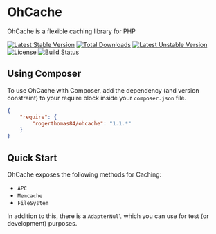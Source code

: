 OhCache
=======

OhCache is a flexible caching library for PHP

[![Latest Stable Version](https://poser.pugx.org/rogerthomas84/ohcache/v/stable.svg)](https://packagist.org/packages/rogerthomas84/ohcache)
[![Total Downloads](https://poser.pugx.org/rogerthomas84/ohcache/downloads.svg)](https://packagist.org/packages/rogerthomas84/ohcache)
[![Latest Unstable Version](https://poser.pugx.org/rogerthomas84/ohcache/v/unstable.svg)](https://packagist.org/packages/rogerthomas84/ohcache)
[![License](https://poser.pugx.org/rogerthomas84/ohcache/license.svg)](https://packagist.org/packages/rogerthomas84/ohcache)
[![Build Status](https://travis-ci.org/rogerthomas84/ohcache.png)](http://travis-ci.org/rogerthomas84/ohcache)

Using Composer
--------------

To use OhCache with Composer, add the dependency (and version constraint) to your require block inside your `composer.json` file.

```json
{
    "require": {
        "rogerthomas84/ohcache": "1.1.*"
    }
}
```

Quick Start
-----------

OhCache exposes the following methods for Caching:

 * `APC`
 * `Memcache`
 * `FileSystem`

In addition to this, there is a `AdapterNull` which you can use for test (or development) purposes.
